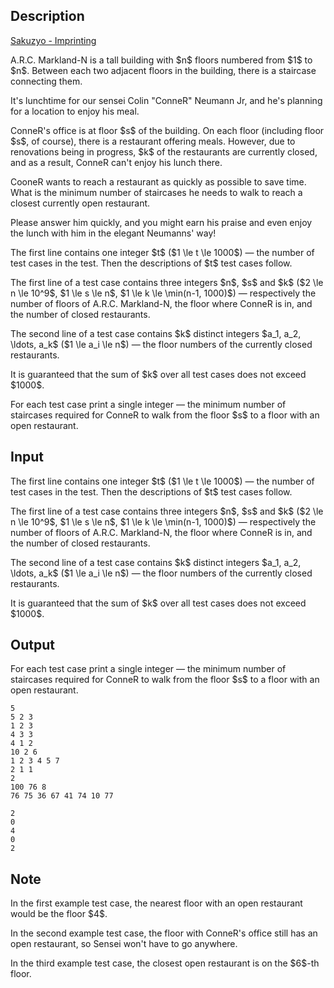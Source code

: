 ## Description

<div><div class="epigraph"><div class="epigraph-text"><a href="https://www.youtube.com/watch?v=55Ca6av1kAY"><span class="tex-font-style-it">Sakuzyo - Imprinting</span></a></div></div><p>A.R.C. Markland-N is a tall building with $n$ floors numbered from $1$ to $n$. Between each two adjacent floors in the building, there is a staircase connecting them.</p><p>It's lunchtime for our sensei Colin "ConneR" Neumann Jr, and he's planning for a location to enjoy his meal.</p><p>ConneR's office is at floor $s$ of the building. On each floor (including floor $s$, of course), there is a restaurant offering meals. However, due to renovations being in progress, $k$ of the restaurants are currently closed, and as a result, ConneR can't enjoy his lunch there.</p><p>CooneR wants to reach a restaurant as quickly as possible to save time. What is the minimum number of staircases he needs to walk to reach a closest currently open restaurant.</p><p>Please answer him quickly, and you might earn his praise and even enjoy the lunch with him in the elegant Neumanns' way!</p></div><div class="input-specification"><p>The first line contains one integer $t$ ($1 \le t \le 1000$)&nbsp;— the number of test cases in the test. Then the descriptions of $t$ test cases follow.</p><p>The first line of a test case contains three integers $n$, $s$ and $k$ ($2 \le n \le 10^9$, $1 \le s \le n$, $1 \le k \le \min(n-1, 1000)$)&nbsp;— respectively the number of floors of A.R.C. Markland-N, the floor where ConneR is in, and the number of closed restaurants.</p><p>The second line of a test case contains $k$ distinct integers $a_1, a_2, \ldots, a_k$ ($1 \le a_i \le n$)&nbsp;— the floor numbers of the currently closed restaurants.</p><p>It is guaranteed that the sum of $k$ over all test cases does not exceed $1000$.</p></div><div class="output-specification"><p>For each test case print a single integer&nbsp;— the minimum number of staircases required for ConneR to walk from the floor $s$ to a floor with an open restaurant.</p></div>

## Input

<p>The first line contains one integer $t$ ($1 \le t \le 1000$)&nbsp;— the number of test cases in the test. Then the descriptions of $t$ test cases follow.</p><p>The first line of a test case contains three integers $n$, $s$ and $k$ ($2 \le n \le 10^9$, $1 \le s \le n$, $1 \le k \le \min(n-1, 1000)$)&nbsp;— respectively the number of floors of A.R.C. Markland-N, the floor where ConneR is in, and the number of closed restaurants.</p><p>The second line of a test case contains $k$ distinct integers $a_1, a_2, \ldots, a_k$ ($1 \le a_i \le n$)&nbsp;— the floor numbers of the currently closed restaurants.</p><p>It is guaranteed that the sum of $k$ over all test cases does not exceed $1000$.</p>

## Output

<p>For each test case print a single integer&nbsp;— the minimum number of staircases required for ConneR to walk from the floor $s$ to a floor with an open restaurant.</p>





```input1
5
5 2 3
1 2 3
4 3 3
4 1 2
10 2 6
1 2 3 4 5 7
2 1 1
2
100 76 8
76 75 36 67 41 74 10 77
```




```output1
2
0
4
0
2
```



## Note

<p>In the first example test case, the nearest floor with an open restaurant would be the floor $4$.</p><p>In the second example test case, the floor with ConneR's office still has an open restaurant, so Sensei won't have to go anywhere.</p><p>In the third example test case, the closest open restaurant is on the $6$-th floor.</p>
